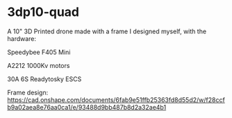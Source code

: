 # 3dp10-quad

A 10" 3D Printed drone made with a frame I designed myself, with the hardware:

Speedybee F405 Mini

A2212 1000Kv motors

30A 6S Readytosky ESCS

Frame design: https://cad.onshape.com/documents/6fab9e51ffb25363fd8d55d2/w/f28ccfb9a02aea8e76aa0ca1/e/93488d9bb487b8d2a32ae4b1
